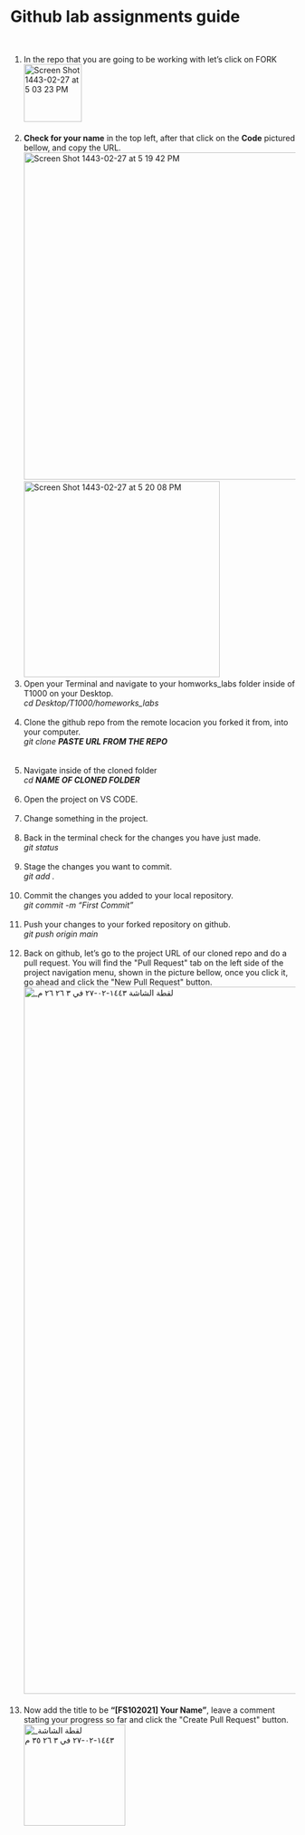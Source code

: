 <h1>
Github lab assignments guide
</h1>
<br>
<ol>
  <li>In the repo that you are going to be working with let’s click on FORK
    <br>
<img width="102" alt="Screen Shot 1443-02-27 at 5 03 23 PM" src="https://user-images.githubusercontent.com/63668672/135865423-d1f70715-f2e8-415f-9afb-8752049492f0.png"></li>

<br>
<li><strong>Check for your name</strong> in the top left, after that click on the <strong>Code</strong> pictured bellow, and copy the URL.
  <br>
<img width="578" alt="Screen Shot 1443-02-27 at 5 19 42 PM" src="https://user-images.githubusercontent.com/63668672/135868068-c1f5af71-33e0-4be9-a209-857a2ff9e3fa.png">

<br>
<img width="346" alt="Screen Shot 1443-02-27 at 5 20 08 PM" src="https://user-images.githubusercontent.com/63668672/135868137-3dedaa4f-3cbd-453d-a02d-31877fc749a3.png"></li>
  
<li>Open your Terminal and navigate to your homworks_labs folder inside of T1000 on your Desktop.
  <br>
<em>cd Desktop/T1000/homeworks_labs</em></li>
<br>
  
<li>Clone the github repo from the remote locacion you forked it from, into your computer.
<br>
  <em>git clone <strong>PASTE URL FROM THE REPO</strong></em></li>
<br>

<br>

<li>Navigate inside of the cloned folder
<br>
<em>cd <strong>NAME OF CLONED FOLDER</strong></em> </li>
<br>

 <li>Open the project on VS CODE.</li>

  <br>
<li>Change something in the project.</li>

  <br>
<li>Back in the terminal check for the changes you have just made.
<br>
  <em>git status</em></li>
<br>
  <li>Stage the changes you want to commit.
<br>
  <em>git add .</em></li>

<br>
  <li>Commit the changes you added to your local repository.
<br>
  <em>git commit -m “First Commit”</em></li>
<br>
  
  <li>Push your changes to your forked repository on github.
<br>
  <em>git push origin main</em></li>
<br>
    <li>Back on github, let’s go to the project URL of our cloned repo and do a pull request. You will find the "Pull Request" tab on the left side of the project navigation menu, shown in the picture bellow, once you click it, go ahead and click the "New Pull Request" button.
  <br>
<img width="1249" alt="_لقطة الشاشة ١٤٤٣-٠٢-٢٧ في ٣ ٢٦ ٢٦ م" src="https://user-images.githubusercontent.com/63668672/135867623-43aa65f9-6c5a-41d6-b463-4b1f6fdfae61.png">
  </li>

  <br>

  <li>Now add the title to be <strong>“[FS102021]  Your Name”</strong>, leave a comment stating your progress so far and click the "Create Pull Request" button.
  <br> 
<img width="179" alt="_لقطة الشاشة ١٤٤٣-٠٢-٢٧ في ٣ ٢٦ ٣٥ م" src="https://user-images.githubusercontent.com/63668672/135867567-95e9c124-516b-492b-a45e-1ba573a9bdef.png"></li>

</ol>

